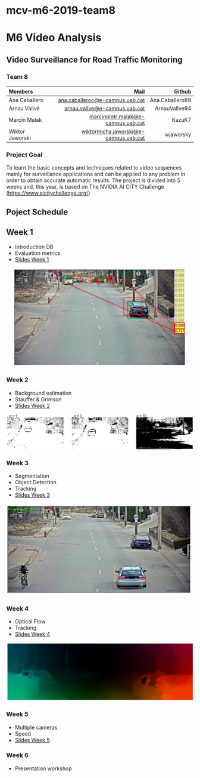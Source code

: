 # mcv-m6-2019-team8


# M6 Video Analysis

## Video Surveillance for Road Traffic Monitoring

### Team 8
| Members       |  Mail                           | Github |
| :---          | ---:                            | ---: |
| Ana Caballero | ana.caballeroc@e-campus.uab.cat | Ana.Caballero89 |
| Arnau Vallvé  | arnau.vallve@e-campus.uab.cat   | ArnauVallve94 |
| Marcin Malak  | marcinpiotr.malak@e-campus.uab.cat  | KazuK7 |
| Wiktor Jaworski | wiktormicha.jaworski@e-campus.uab.cat  | wjaworsky |


###  Project Goal
To learn the basic concepts and techniques related to video sequences mainly for surveillance applications and can be applied to any problem in order to obtain accurate automatic results.
The project is divided into 5 weeks and, this year, is based on The NVIDIA AI CITY Challenge (https://www.aicitychallenge.org/)

## Poject Schedule
## Week 1
- Introduction DB
- Evaluation metrics
- [Slides Week 1](https://docs.google.com/presentation/d/1QqUpTQ17ai2_8i-_77kf4A69zO-8pxEvA6Q4RdeT06o/edit#slide=id.p) 

<div align="center">
  <img src="https://github.com/mcv-m6-video/mcv-m6-2019-team8/blob/master/week1/imgWeek1.PNG">
</div>

### Week 2
- Background estimation
- Stauffer & Grimson
- [Slides Week 2](https://docs.google.com/presentation/d/1YcZWX69NVLLItkt1Y1R9L2ztg6i9ycPz6nSiEDatVws/edit)

<div align="center">
  <img src="https://github.com/mcv-m6-video/mcv-m6-2019-team8/blob/master/week2/imgWeek2.PNG">
</div>

### Week 3
- Segmentation
- Object Detection
- Tracking
- [Slides Week 3](https://docs.google.com/presentation/d/1VnUszuydOZ6Ep9bWKlPd911d-CRs6RhJaZIb5d8auv4/edit)

<div align="center">
  <img src="https://github.com/mcv-m6-video/mcv-m6-2019-team8/blob/master/week3/imgWeek3.PNG">
</div>

### Week 4
- Optical Flow
- Tracking
- [Slides Week 4](https://docs.google.com/presentation/d/16n99UauwVxce0t2xAHwBlb8BFVRFUW1_1sApJWLZc4A/edit)

<div align="center">
  <img src="https://github.com/mcv-m6-video/mcv-m6-2019-team8/blob/master/week4/imgWeek4.PNG">
</div>

### Week 5
- Multiple cameras
- Speed
- [Slides Week 5](https://docs.google.com/presentation/d/1KKxJNzPyEG6kwUT2Btdp53FqrZyecdhszeUKBU5seS8/edit?usp=sharing)

### Week 6
- Presentation workshop


